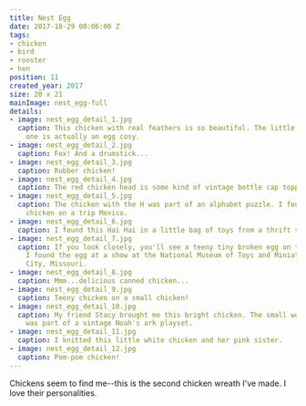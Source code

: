 ```yaml
---
title: Nest Egg
date: 2017-10-29 00:06:00 Z
tags:
- chicken
- bird
- rooster
- hen
position: 11
created_year: 2017
size: 20 x 21
mainImage: nest_egg-full
details:
- image: nest_egg_detail_1.jpg
  caption: This chicken with real feathers is so beautiful. The little rainbow knitted
    one is actually an egg cosy.
- image: nest_egg_detail_2.jpg
  caption: Fox! And a drumstick...
- image: nest_egg_detail_3.jpg
  caption: Rubber chicken!
- image: nest_egg_detail_4.jpg
  caption: The red chicken head is some kind of vintage bottle cap topper.
- image: nest_egg_detail_5.jpg
  caption: The chicken with the H was part of an alphabet puzzle. I found the green
    chicken on a trip Mexico.
- image: nest_egg_detail_6.jpg
  caption: I found this Hai Hai in a little bag of toys from a thrift store.
- image: nest_egg_detail_7.jpg
  caption: If you look closely, you'll see a teeny tiny broken egg on the red chicken.
    I found the egg at a show at the National Museum of Toys and Miniatures in Kansas
    City, Missouri.
- image: nest_egg_detail_8.jpg
  caption: Mmm...delicious canned chicken...
- image: nest_egg_detail_9.jpg
  caption: Teeny chicken on a small chicken!
- image: nest_egg_detail_10.jpg
  caption: My friend Stacy brought me this bright chicken. The small wooden chicken
    was part of a vintage Noah's ark playset.
- image: nest_egg_detail_11.jpg
  caption: I knitted this little white chicken and her pink sister.
- image: nest_egg_detail_12.jpg
  caption: Pom-pom chicken!
---
```


Chickens seem to find me--this is the second chicken wreath I've made. I love their personalities.